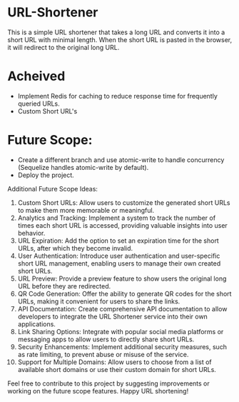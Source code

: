 # URL-Shortener

This is a simple URL shortener that takes a long URL and converts it into a short URL with minimal length. When the short URL is pasted in the browser, it will redirect to the original long URL.

# Acheived
- Implement Redis for caching to reduce response time for frequently queried URLs.
- Custom Short URL's

# Future Scope:
- Create a different branch and use atomic-write to handle concurrency (Sequelize handles atomic-write by default).
- Deploy the project.

Additional Future Scope Ideas:
1. Custom Short URLs: Allow users to customize the generated short URLs to make them more memorable or meaningful.
2. Analytics and Tracking: Implement a system to track the number of times each short URL is accessed, providing valuable insights into user behavior.
3. URL Expiration: Add the option to set an expiration time for the short URLs, after which they become invalid.
4. User Authentication: Introduce user authentication and user-specific short URL management, enabling users to manage their own created short URLs.
5. URL Preview: Provide a preview feature to show users the original long URL before they are redirected.
6. QR Code Generation: Offer the ability to generate QR codes for the short URLs, making it convenient for users to share the links.
7. API Documentation: Create comprehensive API documentation to allow developers to integrate the URL Shortener service into their own applications.
8. Link Sharing Options: Integrate with popular social media platforms or messaging apps to allow users to directly share short URLs.
9. Security Enhancements: Implement additional security measures, such as rate limiting, to prevent abuse or misuse of the service.
10. Support for Multiple Domains: Allow users to choose from a list of available short domains or use their custom domain for short URLs.

Feel free to contribute to this project by suggesting improvements or working on the future scope features. Happy URL shortening!